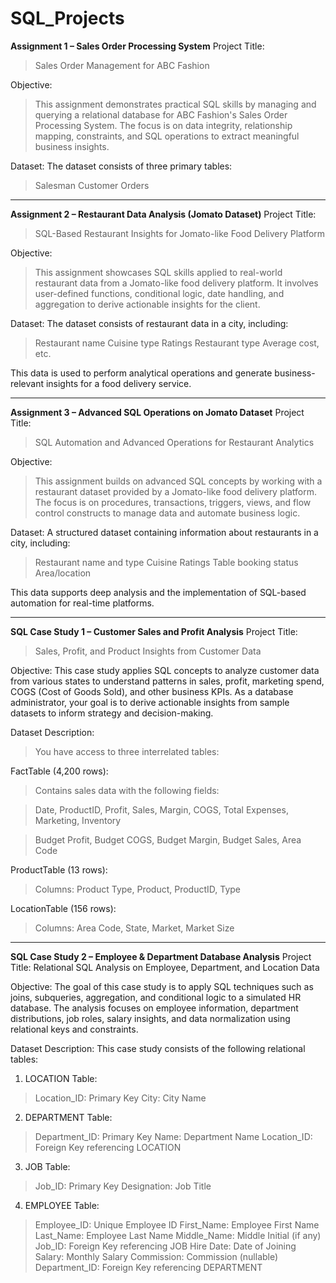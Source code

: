 # SQL_Projects

**Assignment 1 – Sales Order Processing System**
Project Title:
> Sales Order Management for ABC Fashion

Objective:
> This assignment demonstrates practical SQL skills by managing and querying a relational database for ABC Fashion's Sales Order Processing System. The focus is on data integrity, relationship mapping, constraints, and SQL operations to extract meaningful business insights.

Dataset:
The dataset consists of three primary tables:
> Salesman
> Customer
> Orders

-----

**Assignment 2 – Restaurant Data Analysis (Jomato Dataset)**
Project Title:
> SQL-Based Restaurant Insights for Jomato-like Food Delivery Platform

Objective:
> This assignment showcases SQL skills applied to real-world restaurant data from a Jomato-like food delivery platform. It involves user-defined functions, conditional logic, date handling, and aggregation to derive actionable insights for the client.

Dataset:
The dataset consists of restaurant data in a city, including:
> Restaurant name
> Cuisine type
> Ratings
> Restaurant type
> Average cost, etc.

This data is used to perform analytical operations and generate business-relevant insights for a food delivery service.

-----

**Assignment 3 – Advanced SQL Operations on Jomato Dataset**
Project Title:
> SQL Automation and Advanced Operations for Restaurant Analytics

Objective:
> This assignment builds on advanced SQL concepts by working with a restaurant dataset provided by a Jomato-like food delivery platform. The focus is on procedures, transactions, triggers, views, and flow control constructs to manage data and automate business logic.

Dataset:
A structured dataset containing information about restaurants in a city, including:
> Restaurant name and type
> Cuisine
> Ratings
> Table booking status
> Area/location

This data supports deep analysis and the implementation of SQL-based automation for real-time platforms.


----


**SQL Case Study 1 – Customer Sales and Profit Analysis**
Project Title:
> Sales, Profit, and Product Insights from Customer Data

Objective:
This case study applies SQL concepts to analyze customer data from various states to understand patterns in sales, profit, marketing spend, COGS (Cost of Goods Sold), and other business KPIs. As a database administrator, your goal is to derive actionable insights from sample datasets to inform strategy and decision-making.

Dataset Description:
> You have access to three interrelated tables:

FactTable (4,200 rows):
> Contains sales data with the following fields:

  > Date, ProductID, Profit, Sales, Margin, COGS, Total Expenses, Marketing, Inventory

  > Budget Profit, Budget COGS, Budget Margin, Budget Sales, Area Code

ProductTable (13 rows):
> Columns: Product Type, Product, ProductID, Type

LocationTable (156 rows):
> Columns: Area Code, State, Market, Market Size


----


**SQL Case Study 2 – Employee & Department Database Analysis**
Project Title:
Relational SQL Analysis on Employee, Department, and Location Data

Objective:
The goal of this case study is to apply SQL techniques such as joins, subqueries, aggregation, and conditional logic to a simulated HR database. The analysis focuses on employee information, department distributions, job roles, salary insights, and data normalization using relational keys and constraints.

Dataset Description:
This case study consists of the following relational tables:

1. LOCATION Table:
> Location_ID: Primary Key
> City: City Name

2. DEPARTMENT Table:
> Department_ID: Primary Key
> Name: Department Name
> Location_ID: Foreign Key referencing LOCATION

3. JOB Table:
> Job_ID: Primary Key
> Designation: Job Title

4. EMPLOYEE Table:
> Employee_ID: Unique Employee ID
> First_Name: Employee First Name
> Last_Name: Employee Last Name
> Middle_Name: Middle Initial (if any)
> Job_ID: Foreign Key referencing JOB
> Hire Date: Date of Joining
> Salary: Monthly Salary
> Commission: Commission (nullable)
> Department_ID: Foreign Key referencing DEPARTMENT
